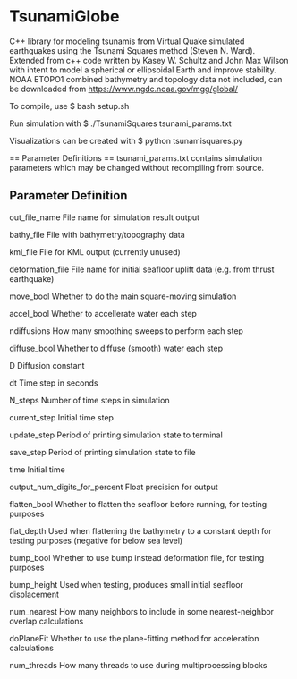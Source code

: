 # TsunamiGlobe
C++ library for modeling tsunamis from Virtual Quake simulated earthquakes using the Tsunami Squares method (Steven N. Ward).  Extended from c++ code written by Kasey W. Schultz and John Max Wilson with intent to model a spherical or ellipsoidal Earth and improve stability.  NOAA ETOPO1 combined bathymetry and topology data not included, can be downloaded from <https://www.ngdc.noaa.gov/mgg/global/>
 

To compile, use
$ bash setup.sh

Run simulation with
$ ./TsunamiSquares tsunami_params.txt

Visualizations can be created with
$ python tsunamisquares.py


== Parameter Definitions ==
tsunami_params.txt contains simulation parameters which may be changed without recompiling from source.

Parameter						Definition
--------------------------------------------------
out\_file\_name 					File name for simulation result output

bathy_file 						File with bathymetry/topography data

kml_file 						File for KML output (currently unused)

deformation_file 				File name for initial seafloor uplift data (e.g. from thrust earthquake)

move_bool						Whether to do the main square-moving simulation

accel_bool						Whether to accellerate water each step

ndiffusions						How many smoothing sweeps to perform each step

diffuse_bool					Whether to diffuse (smooth) water each step

D 								Diffusion constant

dt								Time step in seconds

N_steps 						Number of time steps in simulation

current_step 					Initial time step

update_step 					Period of printing simulation state to terminal

save_step 						Period of printing simulation state to file

time 							Initial time

output\_num\_digits\_for\_percent 	Float precision for output

flatten_bool					Whether to flatten the seafloor before running, for testing purposes

flat_depth 						Used when flattening the bathymetry to a constant depth for testing purposes (negative for below sea level)

bump_bool						Whether to use bump instead deformation file, for testing purposes

bump_height 					Used when testing, produces small initial seafloor displacement

num_nearest						How many neighbors to include in some nearest-neighbor overlap calculations 

doPlaneFit                      Whether to use the plane-fitting method for acceleration calculations

num_threads						How many threads to use during multiprocessing blocks
